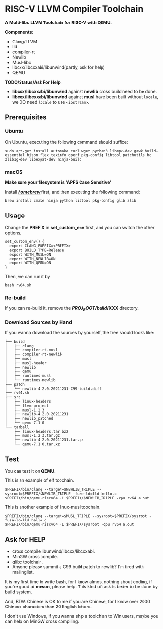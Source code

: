 # RISC-V LLVM Compiler Toolchain

**A Multi-libc LLVM Toolchain for RISC-V with QEMU.**

**Components:**
* Clang/LLVM
* lld
* compiler-rt
* Newlib
* Musl-libc
* libcxx/libcxxabi/libunwind(partly, ask for help)
* QEMU

**TODO/Status/Ask For Help:**
* **libcxx/libcxxabi/libunwind** against **newlib** cross build need to be done.
* **libcxx/libcxxabi/libunwind** against **musl** have been built without `locale`,
  we DO need `locale` to use `<iostream>`.

## Prerequisites
### Ubuntu

On Ubuntu, executing the following command should suffice:

`sudo apt-get install automake curl wget python3 libmpc-dev gawk build-essential bison flex texinfo gperf pkg-config libtool patchutils bc zlib1g-dev libexpat-dev ninja-build`


### macOS
**Make sure your filesystem is 'APFS Case Sensitive'**

Install [***homebrew***](https://brew.sh) first, and then executing the following command:

```
brew install cmake ninja python libtool pkg-config glib zlib
```      


## Usage
Change the **PREFIX** in **set_custom_env** first, and you can switch the other options.


```
set_custom_env() {
  export CLANG_PREFIX=<PREFIX>
  export BUILD_TYPE=Release
  export WITH_MUSL=ON
  export WITH_NEWLIB=ON
  export WITH_QEMU=ON
}
```

Then, we can run it by

```
bash rv64.sh
```


### Re-build
If you can re-build it, remove the **$PROJ_ROOT/build/$XXX** directory.

### Download Sources by Hand
If you wanna download the sources by yourself, the tree should looks like:

```
├── build
│   ├── clang
│   ├── compiler-rt-musl
│   ├── compiler-rt-newlib
│   ├── musl
│   ├── musl-header
│   ├── newlib
│   ├── qemu
│   ├── runtimes-musl
│   └── runtimes-newlib
├── patch
│   └── newlib-4.2.0.20211231-C99-build.diff
├── rv64.sh
├── src
│   ├── linux-headers
│   ├── llvm-project
│   ├── musl-1.2.3
│   ├── newlib-4.2.0.20211231
│   ├── newlib_patched
│   └── qemu-7.1.0
└── tarball
    ├── linux-headers.tar.bz2
    ├── musl-1.2.3.tar.gz
    ├── newlib-4.2.0.20211231.tar.gz
    └── qemu-7.1.0.tar.xz
```

## Test
You can test it on **QEMU**.

This is an example of elf toochain.
```
$PREFIX/bin/clang --target=$NEWLIB_TRIPLE --sysroot=$PREFIX/$NEWLIB_TRIPLE -fuse-ld=lld hello.c
$PREFIX/bin/qemu-riscv64 -L $PREFIX/$NEWLIB_TRIPLE -cpu rv64 a.out
```

This is another example of linux-musl toochain.
```
$PREFIX/bin/clang --target=$MUSL_TRIPLE --sysroot=$PREFIX/sysroot -fuse-ld=lld hello.c
$PREFIX/bin/qemu-riscv64 -L $PREFIX/sysroot -cpu rv64 a.out
```

## Ask for HELP
* cross compile libunwind/libcxx/libcxxabi.
* MinGW cross compile.
* glibc toolchain.
* Anyone please summit a C99 build patch to newlib?  I'm tired with mailinglist.

It is my first time to write bash, for I know almost nothing about coding,
if you're good at **meson**, please help.  This kind of task is better to be
done by build system.

And, BTW. Chinese is OK to me if you are Chinese, for I know over 2000 Chinese 
characters than 20 English letters.

I don't use Windows, if you wanna ship a toolchian to Win users,
maybe you can help on MinGW cross compiling.
